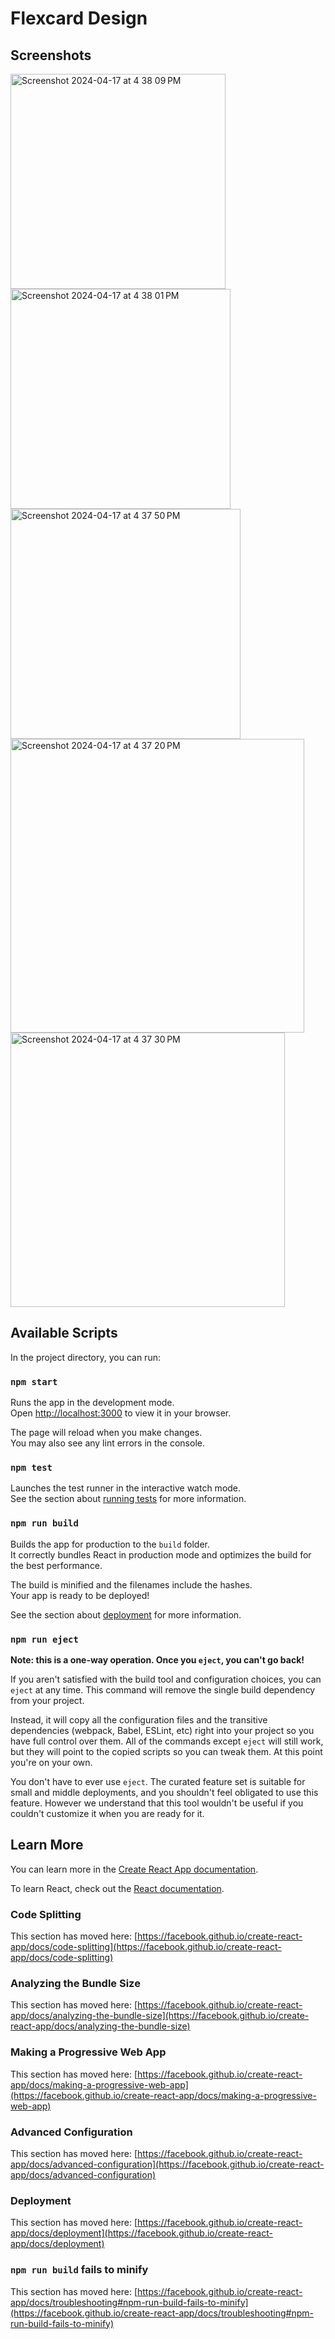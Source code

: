 # Flexcard Design

## Screenshots

<img width="344" alt="Screenshot 2024-04-17 at 4 38 09 PM" src="https://github.com/AN1CO/flex-card-design/assets/14117410/a2cea37c-d5f4-4fe1-887f-8d1cde7076de">
<img width="352" alt="Screenshot 2024-04-17 at 4 38 01 PM" src="https://github.com/AN1CO/flex-card-design/assets/14117410/b54b7c05-8b36-4c73-a9b3-e5793c13c007">
<img width="368" alt="Screenshot 2024-04-17 at 4 37 50 PM" src="https://github.com/AN1CO/flex-card-design/assets/14117410/4035e6f5-0f1a-4c45-a6a1-917fdc888b94">

<img width="470" alt="Screenshot 2024-04-17 at 4 37 20 PM" src="https://github.com/AN1CO/flex-card-design/assets/14117410/0078faa1-9cdd-4d31-8122-29b27d814584">
<img width="439" alt="Screenshot 2024-04-17 at 4 37 30 PM" src="https://github.com/AN1CO/flex-card-design/assets/14117410/9c487dd8-d2a3-491b-8143-9a1105ec565b">





## Available Scripts

In the project directory, you can run:

### `npm start`

Runs the app in the development mode.\
Open [http://localhost:3000](http://localhost:3000) to view it in your browser.

The page will reload when you make changes.\
You may also see any lint errors in the console.

### `npm test`

Launches the test runner in the interactive watch mode.\
See the section about [running tests](https://facebook.github.io/create-react-app/docs/running-tests) for more information.

### `npm run build`

Builds the app for production to the `build` folder.\
It correctly bundles React in production mode and optimizes the build for the best performance.

The build is minified and the filenames include the hashes.\
Your app is ready to be deployed!

See the section about [deployment](https://facebook.github.io/create-react-app/docs/deployment) for more information.

### `npm run eject`

**Note: this is a one-way operation. Once you `eject`, you can't go back!**

If you aren't satisfied with the build tool and configuration choices, you can `eject` at any time. This command will remove the single build dependency from your project.

Instead, it will copy all the configuration files and the transitive dependencies (webpack, Babel, ESLint, etc) right into your project so you have full control over them. All of the commands except `eject` will still work, but they will point to the copied scripts so you can tweak them. At this point you're on your own.

You don't have to ever use `eject`. The curated feature set is suitable for small and middle deployments, and you shouldn't feel obligated to use this feature. However we understand that this tool wouldn't be useful if you couldn't customize it when you are ready for it.

## Learn More

You can learn more in the [Create React App documentation](https://facebook.github.io/create-react-app/docs/getting-started).

To learn React, check out the [React documentation](https://reactjs.org/).

### Code Splitting

This section has moved here: [https://facebook.github.io/create-react-app/docs/code-splitting](https://facebook.github.io/create-react-app/docs/code-splitting)

### Analyzing the Bundle Size

This section has moved here: [https://facebook.github.io/create-react-app/docs/analyzing-the-bundle-size](https://facebook.github.io/create-react-app/docs/analyzing-the-bundle-size)

### Making a Progressive Web App

This section has moved here: [https://facebook.github.io/create-react-app/docs/making-a-progressive-web-app](https://facebook.github.io/create-react-app/docs/making-a-progressive-web-app)

### Advanced Configuration

This section has moved here: [https://facebook.github.io/create-react-app/docs/advanced-configuration](https://facebook.github.io/create-react-app/docs/advanced-configuration)

### Deployment

This section has moved here: [https://facebook.github.io/create-react-app/docs/deployment](https://facebook.github.io/create-react-app/docs/deployment)

### `npm run build` fails to minify

This section has moved here: [https://facebook.github.io/create-react-app/docs/troubleshooting#npm-run-build-fails-to-minify](https://facebook.github.io/create-react-app/docs/troubleshooting#npm-run-build-fails-to-minify)
